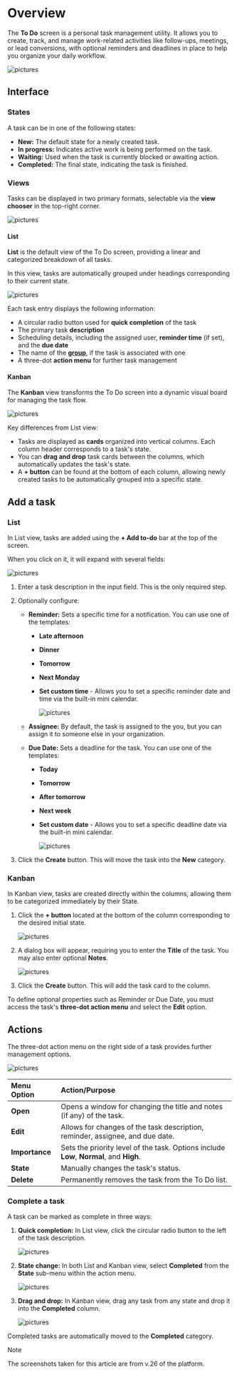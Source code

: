 # Overview

The **To Do** screen is a personal task management utility. It allows you to create, track, and manage work-related activities like follow-ups, meetings, or lead conversions, with optional reminders and deadlines in place to help you organize your daily workflow.

![pictures](pictures/todo_overview.png)

## Interface

### States

A task can be in one of the following states:

* **New:** The default state for a newly created task.
* **In progress:** Indicates active work is being performed on the task.
* **Waiting:** Used when the task is currently blocked or awaiting action.
* **Completed:** The final state, indicating the task is finished.

### Views

Tasks can be displayed in two primary formats, selectable via the **view chooser** in the top-right corner.

![pictures](pictures/todo_viewmodes.png)

#### List

**List** is the default view of the To Do screen, providing a linear and categorized breakdown of all tasks.

In this view, tasks are automatically grouped under headings corresponding to their current state.

![pictures](pictures/todo_list.png)

Each task entry displays the following information:

* A circular radio button used for **quick completion** of the task
* The primary task **description**
* Scheduling details, including the assigned user, **reminder time** (if set), and the **due date**
* The name of the **[group](https://docs.erp.net/tech/modules/my/groups/index.html)**, if the task is associated with one
* A three-dot **action menu** for further task management

#### Kanban

The **Kanban** view transforms the To Do screen into a dynamic visual board for managing the task flow.

![pictures](pictures/todo_kamban.png)

Key differences from List view:

* Tasks are displayed as **cards** organized into vertical columns. Each column header corresponds to a task's state.
* You can **drag and drop** task cards between the columns, which automatically updates the task's state.
* A **+ button** can be found at the bottom of each column, allowing newly created tasks to be automatically grouped into a specific state.

## Add a task

### List

In List view, tasks are added using the **+ Add to-do** bar at the top of the screen.

When you click on it, it will expand with several fields:

![pictures](pictures/todo_create_list.png)

1. Enter a task description in the input field. This is the only required step.
2. Optionally configure:
   
   * **Reminder:** Sets a specific time for a notification. You can use one of the templates:
     
        * **Late afternoon**
        * **Dinner**
        * **Tomorrow**
        * **Next Monday**
        * **Set custom time** - Allows you to set a specific reminder date and time via the built-in mini calendar.

          ![pictures](pictures/reminder_minicalendar.png)
          
   * **Assignee:** By default, the task is assigned to the you, but you can assign it to someone else in your organization.
   * **Due Date:** Sets a deadline for the task. You can use one of the templates:
     
        * **Today**
        * **Tomorrow**
        * **After tomorrow**
        * **Next week**
        * **Set custom date** - Allows you to set a specific deadline date via the built-in mini calendar.

          ![pictures](pictures/deadline_minicalendar.png)

3.  Click the **Create** button. This will move the task into the **New** category.

### Kanban 

In Kanban view, tasks are created directly within the columns, allowing them to be categorized immediately by their State.

1. Click the **+ button** located at the bottom of the column corresponding to the desired initial state.

   ![pictures](pictures/todo_create_kamban.png)

2. A dialog box will appear, requiring you to enter the **Title** of the task. You may also enter optional **Notes**.

   ![pictures](pictures/todo_fields_kamban.png)

3. Click the **Create** button. This will add the task card to the column.

To define optional properties such as Reminder or Due Date, you must access the task's **three-dot action menu** and select the **Edit** option.

## Actions

The three-dot action menu on the right side of a task provides further management options.

![pictures](pictures/todo_actions.png)

| Menu Option | Action/Purpose |
| :--- | :--- |
| **Open** | Opens a window for changing the title and notes (if any) of the task. |
| **Edit** | Allows for changes of the task description, reminder, assignee, and due date. |
| **Importance** | Sets the priority level of the task. Options include **Low**, **Normal**, and **High**. |
| **State** | Manually changes the task's status. |
| **Delete** | Permanently removes the task from the To Do list. |

### Complete a task

A task can be marked as complete in three ways:

1.  **Quick completion:** In List view, click the circular radio button to the left of the task description.

    ![pictures](pictures/todo_quickcomplete_list.png)

2.  **State change:** In both List and Kanban view, select **Completed** from the **State** sub-menu within the action menu.

    ![pictures](pictures/todo_manualcomplete_list.png)

3.  **Drag and drop:** In Kanban view, drag any task from any state and drop it into the **Completed** column.

    ![pictures](pictures/todo_complete_kamban.png)

Completed tasks are automatically moved to the **Completed** category.

> [!NOTE]
> 
> The screenshots taken for this article are from v.26 of the platform.
